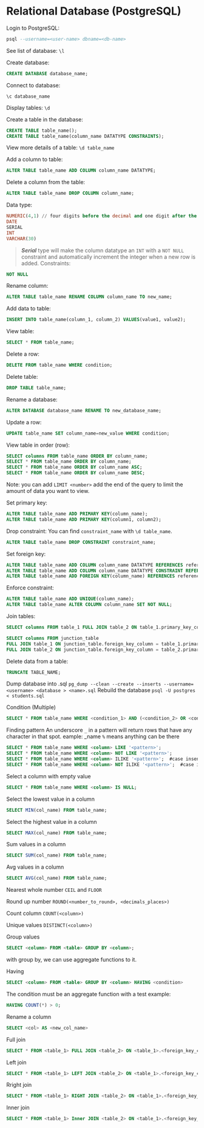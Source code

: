 # Relational Database (PostgreSQL)

Login to PostgreSQL:
```sql
psql --username=<user-name> dbname=<db-name>
```
See list of database:
`
\l
`

Create database:
```sql
CREATE DATABASE database_name;
```
Connect to database:
```
\c database_name
```
Display tables:
`
\d
`

Create a table in the database:
```sql
CREATE TABLE table_name();
CREATE TABLE table_name(column_name DATATYPE CONSTRAINTS);

```
View more details of a table:
`
\d table_name
`

Add a column to table:
```sql
ALTER TABLE table_name ADD COLUMN column_name DATATYPE;
```
Delete a column from the table:
```sql
ALTER TABLE table_name DROP COLUMN column_name;
```
Data type:
```sql
NUMERIC(4,1) // four digits before the decimal and one digit after the decimal
DATE
SERIAL
INT
VARCHAR(30)
```
> ***Serial*** type will make the column datatype an `INT` with a `NOT NULL` constraint and automatically increment the integer when a new row is added.
Constraints:
```sql
NOT NULL
```
Rename column:
```sql
ALTER TABLE table_name RENAME COLUMN column_name TO new_name;
```
Add data to table:
```sql
INSERT INTO table_name(column_1, column_2) VALUES(value1, value2);
```
View table:
```sql
SELECT * FROM table_name;
```
Delete a row:
```sql
DELETE FROM table_name WHERE condition;
```
Delete table:
```sql
DROP TABLE table_name;
```
Rename a database:
```sql
ALTER DATABASE database_name RENAME TO new_database_name;
```
Update a row:
```sql
UPDATE table_name SET column_name=new_value WHERE condition;
```
View table in order (row):
```sql
SELECT columns FROM table_name ORDER BY column_name;
SELECT * FROM table_name ORDER BY column_name;
SELECT * FROM table_name ORDER BY column_name ASC;
SELECT * FROM table_name ORDER BY column_name DESC;
```

Note: you can add `LIMIT <number>` add the end of the query to limit the amount of data you want to view.

Set primary key:
```sql
ALTER TABLE table_name ADD PRIMARY KEY(column_name);
ALTER TABLE table_name ADD PRIMARY KEY(column1, column2);
```
Drop constraint:
You can find `constraint_name` with `\d table_name`.
```sql
ALTER TABLE table_name DROP CONSTRAINT constraint_name;
```
Set foreign key:
```sql
ALTER TABLE table_name ADD COLUMN column_name DATATYPE REFERENCES referenced_table_name(referenced_column_name);
ALTER TABLE table_name ADD COLUMN column_name DATATYPE CONSTRAINT REFERENCES referenced_table_name(referenced_column_name);
ALTER TABLE table_name ADD FOREIGN KEY(column_name) REFERENCES referenced_table(referenced_column);
```
Enforce constraint:
```sql
ALTER TABLE table_name ADD UNIQUE(column_name);
ALTER TABLE table_name ALTER COLUMN column_name SET NOT NULL;
```
Join tables:
```sql
SELECT columns FROM table_1 FULL JOIN table_2 ON table_1.primary_key_column = table_2.foreign_key_column;

SELECT columns FROM junction_table
FULL JOIN table_1 ON junction_table.foreign_key_column = table_1.primary_key_column
FULL JOIN table_2 ON junction_table.foreign_key_column = table_2.primary_key_column;
```

Delete data from a table:
```sql
TRUNCATE TABLE_NAME;
```

Dump database into <name>.sql
`
pg_dump --clean --create --inserts --username=<username> <database > <name>.sql
`
Rebuild the database 
`
psql -U postgres < students.sql
`

Condition (Multiple)
```SQL
SELECT * FROM table_name WHERE <condition_1> AND (<condition_2> OR <condition_2>);
```

Finding pattern
An underscore `_` in a pattern will return rows that have any character in that spot. eample: _name
`%` means anything can be there
```SQL
SELECT * FROM table_name WHERE <column> LIKE '<pattern>';
SELECT * FROM table_name WHERE <column> NOT LIKE '<pattern>';
SELECT * FROM table_name WHERE <column> ILIKE '<pattern>';  #case insensitive
SELECT * FROM table_name WHERE <column> NOT ILIKE '<pattern>';  #case insensitive
```

Select a column with empty value
```SQL
SELECT * FROM table_name WHERE <column> IS NULL;
```

Select the lowest value in a column
```SQL
SELECT MIN(col_name) FROM table_name;
```

Select the highest value in a column
```SQL
SELECT MAX(col_name) FROM table_name;
```

Sum values in a column
```SQL
SELECT SUM(col_name) FROM table_name;
```

Avg values in a column
```SQL
SELECT AVG(col_name) FROM table_name;
```

Nearest whole number `CEIL` and `FLOOR`

Round up number `ROUND(<number_to_round>, <decimals_places>)`

Count column `COUNT(<column>)`

Unique values `DISTINCT(<column>)`

Group values
```SQL
SELECT <column> FROM <table> GROUP BY <column>;
```
with group by, we can use aggregate functions to it.

Having 
```SQL
SELECT <column> FROM <table> GROUP BY <column> HAVING <condition>
```
The condition must be an aggregate function with a test example:
```SQL
HAVING COUNT(*) > 0;
```

Rename a column
```SQL
SELECT <col> AS <new_col_name>
```

Full join
```SQL
SELECT * FROM <table_1> FULL JOIN <table_2> ON <table_1>.<foreign_key_column> = <table_2>.<foreign_key_column>;
```

Left join
```SQL
SELECT * FROM <table_1> LEFT JOIN <table_2> ON <table_1>.<foreign_key_column> = <table_2>.<foreign_key_column>;
```

Rright join
```SQL
SELECT * FROM <table_1> RIGHT JOIN <table_2> ON <table_1>.<foreign_key_column> = <table_2>.<foreign_key_column>;
```

Inner join
```SQL
SELECT * FROM <table_1> Inner JOIN <table_2> ON <table_1>.<foreign_key_column> = <table_2>.<foreign_key_column>;
```



